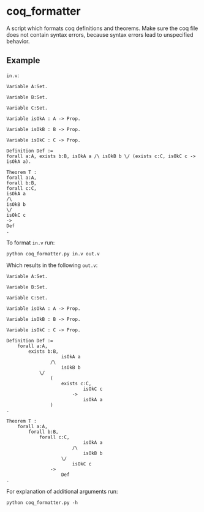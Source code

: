 # coq_formatter
A script which formats coq definitions and theorems. Make sure the coq file does not contain syntax errors, because syntax errors lead to unspecified behavior.

## Example

` in.v `:
```
Variable A:Set.

Variable B:Set.

Variable C:Set.

Variable isOkA : A -> Prop.

Variable isOkB : B -> Prop.

Variable isOkC : C -> Prop.

Definition Def :=
forall a:A, exists b:B, isOkA a /\ isOkB b \/ (exists c:C, isOkC c -> isOkA a).

Theorem T :
forall a:A,
forall b:B,
forall c:C,
isOkA a
/\
isOkB b
\/
isOkC c
->
Def
.
```

To format `in.v` run:

```
python coq_formatter.py in.v out.v
```

Which results in the following `out.v`:
```
Variable A:Set.

Variable B:Set.

Variable C:Set.

Variable isOkA : A -> Prop.

Variable isOkB : B -> Prop.

Variable isOkC : C -> Prop.

Definition Def :=
    forall a:A,
        exists b:B,
                    isOkA a
                /\
                    isOkB b
            \/
                (
                    exists c:C,
                            isOkC c
                        ->
                            isOkA a
                )
.

Theorem T :
    forall a:A,
        forall b:B,
            forall c:C,
                            isOkA a
                        /\
                            isOkB b
                    \/
                        isOkC c
                ->
                    Def
.
```

For explanation of additional arguments run:
```
python coq_formatter.py -h
```